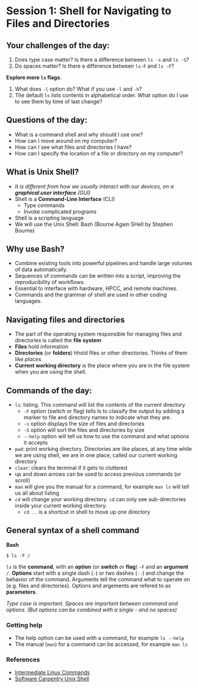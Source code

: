 # Session 1:  Shell for Navigating to Files and Directories

## Your challenges of the day:
1. Does type case matter?  Is there a difference between `ls -s` and `ls -S`?
1. Do spaces matter?  Is there a difference between `ls-F` and `ls -F`?

**Explore more `ls` flags.**  
1. What does `-l` option do? What if you use `-l` and `-h`?
1. The default `ls` lists contents in alphabetical order.  What option do I use to see them by time of last change?


## Questions of the day:
- What is a command shell and why should I use one?
- How can I move around on my computer?
- How can I see what files and directories I have?
- How can I specify the location of a file or directory on my computer?

## What is Unix Shell?
- _It is different from how we usually interact with our devices, on a **graphical user interface** (GUI)_
- Shell is a **Command-Line Interface** (CLI) 
  - Type commands
  - Invoke complicated programs
- Shell is a scripting language
- We will use the Unix Shell: Bash (Bourne Again SHell by Stephen Bourne)

## Why use Bash?
- Combine existing tools into powerful pipelines and handle large volumes of data automatically. 
- Sequences of commands can be written into a script, improving the reproducibility of workflows.
- Essential to interface with hardware, HPCC, and remote machines.
- Commands and the grammar of shell are used in other coding languages.

## Navigating files and directories
- The part of the operating system responsible for managing files and directories is called the **file system**
- **Files** hold information
- **Directories** (or **folders**) hhold files or other directories.  Thinks of them like _places_.
- **Current working directory** is the place where you are in the file system when you are using the shell.

## Commands of the day:
- `ls`: listing.  This command will list the contents of the current directory
  - `-F` option (switch or flag) tells ls to classify the output by adding a marker to file and directory names to indicate what they are.
  - `-s` option displays the size of files and directories
  - `-S` option will sort the files and directories by size
  - `--help` option will tell us how to use the command and what options it accepts
- `pwd`: print working directory.  Directories are like places, at any time while we are using shell, we are in one place, called our current working directory
- `clear`:  clears the terminal if it gets to cluttered
- up and down arrows can be used to access previous commands (or scroll)
- `man` will give you the manual for a command, for example `man ls` will tell us all about listing
- `cd` will change your working directory.  `cd` can only see sub-directories inside your current working directory.
  - `cd ..` is a shortcut in shell to move up one directory
  

## General syntax of a shell command
**Bash**
```
$ ls -F /
```
`ls` is the **command**, with an **option** (or **switch** or **flag**) `-F` and an **argument** `/`.
**Options** start with a single dash (`-`) or two dashes (`--`) and change the behavior of the command.
Arguments tell the command what to operate on (e.g. files and directories).
Options and argements are refered to as **parameters**.

_Type case is important._
_Spaces are important between command and options. (But options can be combined with a single - and no spaces)_

### Getting help
- The help option can be used with a command, for example `ls --help`
- The manual (`man`) for a command can be accessed, for example `man ls`

### References
- [Intermediate Linux Commands](https://docs.google.com/document/d/1xY7fSNBzChx5PMPF_tGoBWOwXef5wVsH1Mf7vLdgJz0/edit?usp=sharing)
- [Software Carpentry Unix Shell](http://swcarpentry.github.io/shell-novice/)
